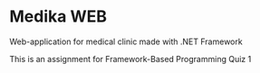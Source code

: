 # Medika WEB

Web-application for medical clinic made with .NET Framework

This is an assignment for Framework-Based Programming Quiz 1
